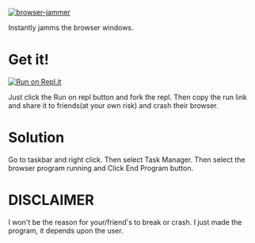 [![browser-jammer](https://github-readme-stats.vercel.app/api/pin/?username=navaneethkm004&repo=browser-jammer&theme=dark)](https://github.com/navaneethkm004/browser-jammer)<br/>

 Instantly jamms the browser windows.

 
# Get it!

[![Run on Repl.it](https://repl.it/badge/github/navaneethkm004/browser-jammer)](https://repl.it/github/navaneethkm004/browser-jammer)

Just click the Run on repl button and fork the repl. Then copy the run link and share it to friends(at your own risk) and crash their browser.


# Solution

Go to taskbar and right click. Then select Task Manager. Then select the browser program running and Click End Program button.


# DISCLAIMER

I won't be the reason for your/friend's to break or crash. I just made the program, it depends upon the user.

